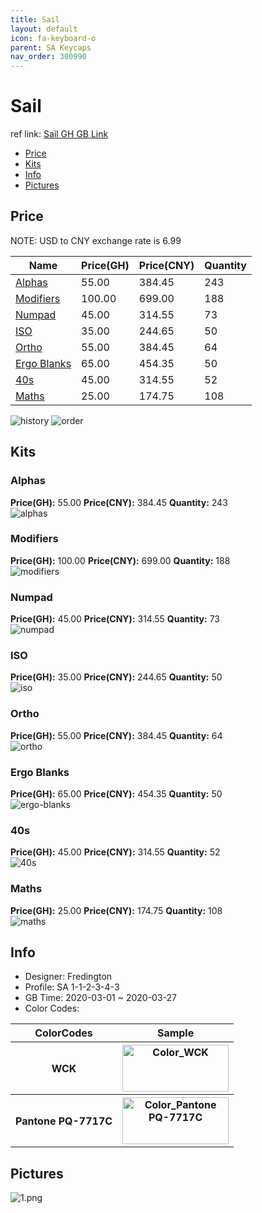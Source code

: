 ```yaml
---
title: Sail 
layout: default
icon: fa-keyboard-o
parent: SA Keycaps
nav_order: 300990
---
```


# Sail 

ref link: [Sail GH GB Link](https://geekhack.org/index.php?topic=104881.0)  
* [Price](#price)  
* [Kits](#kits)  
* [Info](#info)  
* [Pictures](#pictures)  


## Price  

NOTE: USD to CNY exchange rate is 6.99

| Name          | Price(GH)    |  Price(CNY) | Quantity |
| ------------- | ------------ |  ---------- | -------- |
|[Alphas](#alphas)|55.00|384.45|243|
|[Modifiers](#modifiers)|100.00|699.00|188|
|[Numpad](#numpad)|45.00|314.55|73|
|[ISO](#iso)|35.00|244.65|50|
|[Ortho](#ortho)|55.00|384.45|64|
|[Ergo Blanks](#ergo-blanks)|65.00|454.35|50|
|[40s](#40s)|45.00|314.55|52|
|[Maths](#maths)|25.00|174.75|108|

<img src="{{ 'assets/images/sa-keycaps/sail/history.png' | relative_url }}" alt="history" class="image featured">
<img src="{{ 'assets/images/sa-keycaps/sail/order.png' | relative_url }}" alt="order" class="image featured">

## Kits  
### Alphas  
**Price(GH):** 55.00    **Price(CNY):** 384.45    **Quantity:** 243  
<img src="{{ 'assets/images/sa-keycaps/sail/kits_pics/alphas.jpg' | relative_url }}" alt="alphas" class="image featured">

### Modifiers  
**Price(GH):** 100.00    **Price(CNY):** 699.00    **Quantity:** 188  
<img src="{{ 'assets/images/sa-keycaps/sail/kits_pics/modifiers.jpg' | relative_url }}" alt="modifiers" class="image featured">

### Numpad  
**Price(GH):** 45.00    **Price(CNY):** 314.55    **Quantity:** 73  
<img src="{{ 'assets/images/sa-keycaps/sail/kits_pics/numpad.jpg' | relative_url }}" alt="numpad" class="image featured">

### ISO  
**Price(GH):** 35.00    **Price(CNY):** 244.65    **Quantity:** 50  
<img src="{{ 'assets/images/sa-keycaps/sail/kits_pics/iso.jpg' | relative_url }}" alt="iso" class="image featured">

### Ortho  
**Price(GH):** 55.00    **Price(CNY):** 384.45    **Quantity:** 64  
<img src="{{ 'assets/images/sa-keycaps/sail/kits_pics/ortho.jpg' | relative_url }}" alt="ortho" class="image featured">

### Ergo Blanks  
**Price(GH):** 65.00    **Price(CNY):** 454.35    **Quantity:** 50  
<img src="{{ 'assets/images/sa-keycaps/sail/kits_pics/ergo-blanks.jpg' | relative_url }}" alt="ergo-blanks" class="image featured">

### 40s  
**Price(GH):** 45.00    **Price(CNY):** 314.55    **Quantity:** 52  
<img src="{{ 'assets/images/sa-keycaps/sail/kits_pics/40s.jpg' | relative_url }}" alt="40s" class="image featured">

### Maths  
**Price(GH):** 25.00    **Price(CNY):** 174.75    **Quantity:** 108  
<img src="{{ 'assets/images/sa-keycaps/sail/kits_pics/maths.jpg' | relative_url }}" alt="maths" class="image featured">


## Info  
* Designer: Fredington  
* Profile: SA 1-1-2-3-4-3  
* GB Time: 2020-03-01 ~ 2020-03-27  
* Color Codes:  

<table style="width:100%">
  <tr>
    <th>ColorCodes</th>
    <th>Sample</th>
  </tr>
  <tr>
    <th>WCK</th>
    <th><img src="{{ 'assets/images/sa-keycaps/SP_ColorCodes/abs/SP_Abs_ColorCodes_WCK.png' | relative_url }}" alt="Color_WCK" height="75" width="170"></th>
  </tr>
  <tr>
    <th>Pantone PQ-7717C</th>
    <th><img src="{{ 'assets/images/sa-keycaps/SP_ColorCodes/abs/SP_Abs_ColorCodes_Pantone PQ-7717C.png' | relative_url }}" alt="Color_Pantone PQ-7717C" height="75" width="170"></th>
  </tr>
</table>

## Pictures  
<img src="{{ 'assets/images/sa-keycaps/sail/rendering_pics/1.png' | relative_url }}" alt="1.png" class="image featured">
